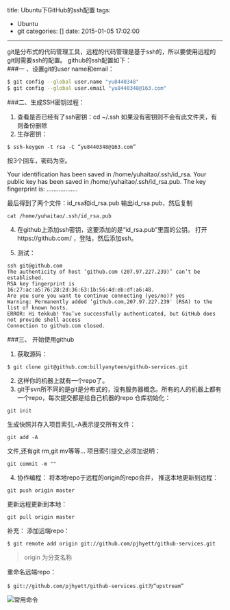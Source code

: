 title: Ubuntu下GitHub的ssh配置
tags:
  - Ubuntu
  - git
categories: []
date: 2015-01-05 17:02:00
---
git是分布式的代码管理工具，远程的代码管理是基于ssh的，所以要使用远程的git则需要ssh的配置。
github的ssh配置如下：  
###一 、设置git的user name和email：
```bash
$ git config --global user.name "yu8440348"
$ git config --global user.email "yu8440348@163.com"
```
<!--more-->
###二、生成SSH密钥过程：
1. 查看是否已经有了ssh密钥：cd ~/.ssh
如果没有密钥则不会有此文件夹，有则备份删除
2. 生存密钥：
```
$ ssh-keygen -t rsa -C “yu8440348@163.com”
```
按3个回车，密码为空。  

Your identification has been saved in /home/yuhaitao/.ssh/id_rsa.
Your public key has been saved in /home/yuhaitao/.ssh/id_rsa.pub.
The key fingerprint is:
………………

最后得到了两个文件：id_rsa和id_rsa.pub
输出id_rsa.pub，然后复制
```
cat /home/yuhaitao/.ssh/id_rsa.pub
```

4. 在github上添加ssh密钥，这要添加的是“id_rsa.pub”里面的公钥。
打开https://github.com/ ，登陆，然后添加ssh。

5. 测试：
```
ssh git@github.com
The authenticity of host ‘github.com (207.97.227.239)’ can’t be established.
RSA key fingerprint is 16:27:ac:a5:76:28:2d:36:63:1b:56:4d:eb:df:a6:48.
Are you sure you want to continue connecting (yes/no)? yes
Warning: Permanently added ‘github.com,207.97.227.239′ (RSA) to the list of known hosts.
ERROR: Hi tekkub! You’ve successfully authenticated, but GitHub does not provide shell access
Connection to github.com closed.
```
###三、 开始使用github
1. 获取源码：
```
$ git clone git@github.com:billyanyteen/github-services.git
```
2. 这样你的机器上就有一个repo了。
3. git于svn所不同的是git是分布式的，没有服务器概念。所有的人的机器上都有一个repo，每次提交都是给自己机器的repo
仓库初始化：
```
git init
```
生成快照并存入项目索引,-A表示提交所有文件：
```
git add -A
```
文件,还有git rm,git mv等等…
项目索引提交,必须加说明：
```
git commit -m ""
```
4. 协作编程：
将本地repo于远程的origin的repo合并，
推送本地更新到远程：
```
git push origin master
```
更新远程更新到本地：
```
git pull origin master
```
补充：
添加远端repo：
```
$ git remote add origin git://github.com/pjhyett/github-services.git
```
>origin 为分支名称

重命名远端repo：
```
$ git://github.com/pjhyett/github-services.git为“upstream”
```
![常用命令](http://7u2gdr.com1.z0.glb.clouddn.com/blogimg/203116_Uqgs_223750.png)
